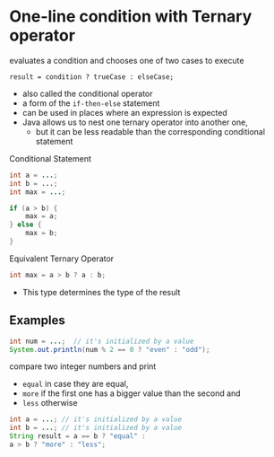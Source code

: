 # One-line condition with Ternary operator
evaluates a condition and chooses one of two cases to execute
```
result = condition ? trueCase : elseCase;
```
* also called the conditional operator
* a form of the `if-then-else` statement
* can be used in places where an expression is expected
* Java allows us to nest one ternary operator into another one, 
  * but it can be less readable than the corresponding conditional statement


Conditional Statement
```java
int a = ...;
int b = ...;
int max = ...;

if (a > b) {
    max = a;
} else {
    max = b;
}
```
Equivalent Ternary Operator
```java
int max = a > b ? a : b;
```
* This type determines the type of the result

## Examples

```java
int num = ...;  // it's initialized by a value
System.out.println(num % 2 == 0 ? "even" : "odd");
```

compare two integer numbers and print 
* `equal` in case they are equal, 
* `more` if the first one has a bigger value than the second and 
* `less` otherwise

```java
int a = ...; // it's initialized by a value
int b = ...; // it's initialized by a value
String result = a == b ? "equal" :
a > b ? "more" : "less";
```